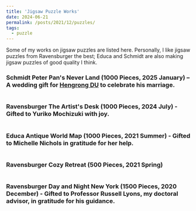 ```yaml
---
title: 'Jigsaw Puzzle Works'
date: 2024-06-21
permalink: /posts/2021/12/puzzles/
tags:
  - puzzle
---
```


Some of my works on jigsaw puzzles are listed here. Personally, I like jigsaw puzzles from Ravensburger the best; Educa and Schmidt are also making jigsaw puzzles of good quality I think.

### Schmidt Peter Pan's  Never Land (1000 Pieces, 2025 January) – A wedding gift for [Hengrong DU](https://hengrongdu.netlify.app/) to celebrate his marriage.
<div class="msg_desc">
<img style="max-width:100%;overflow:hidden;" src="https://zf-wei.github.io/files/PeterPan.jpg" alt="">
</div>


### Ravensburger The Artist's Desk (1000 Pieces, 2024 July) - Gifted to Yuriko Mochizuki with joy.
<div class="msg_desc">
<img style="max-width:100%;overflow:hidden;" src="https://zf-wei.github.io/files/ArtistsDesk.jpg" alt="">
</div>


### Educa Antique World Map (1000 Pieces, 2021 Summer) - Gifted to Michelle Nichols in gratitude for her help.
<div class="msg_desc">
<img style="max-width:100%;overflow:hidden;" src="https://zf-wei.github.io/files/WorldMap.JPG" alt="">
</div>


### Ravensburger Cozy Retreat (500 Pieces, 2021 Spring) 
<div class="msg_desc">
<img style="max-width:100%;overflow:hidden;" src="https://zf-wei.github.io/files/CozyRetreat.jpg" alt="">
</div>


### Ravensburger Day and Night New York (1500 Pieces, 2020 December) - Gifted to Professor Russell Lyons, my doctoral advisor, in gratitude for his guidance.
<div class="msg_desc">
<img style="max-width:100%;overflow:hidden;" src="https://zf-wei.github.io/files/DayNightNY.JPG" alt="">
</div> 
